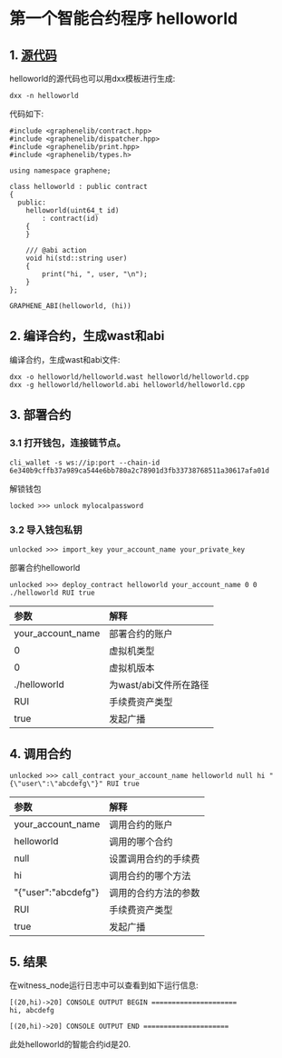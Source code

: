 # 第一个智能合约程序 helloworld

## 1. [源代码](https://github.com/my-graphene/core/blob/contract/contracts/examples/helloworld/helloworld.cpp)

helloworld的源代码也可以用dxx模板进行生成:

```
dxx -n helloworld
```

代码如下:
```
#include <graphenelib/contract.hpp>
#include <graphenelib/dispatcher.hpp>
#include <graphenelib/print.hpp>
#include <graphenelib/types.h>

using namespace graphene;

class helloworld : public contract
{
  public:
    helloworld(uint64_t id)
        : contract(id)
    {
    }

    /// @abi action
    void hi(std::string user)
    {
        print("hi, ", user, "\n");
    }
};

GRAPHENE_ABI(helloworld, (hi))
```

## 2. 编译合约，生成wast和abi

编译合约，生成wast和abi文件:

```
dxx -o helloworld/helloworld.wast helloworld/helloworld.cpp
dxx -g helloworld/helloworld.abi helloworld/helloworld.cpp
```

## 3. 部署合约

### 3.1 打开钱包，连接链节点。

```
cli_wallet -s ws://ip:port --chain-id 6e340b9cffb37a989ca544e6bb780a2c78901d3fb33738768511a30617afa01d
```

解锁钱包
```
locked >>> unlock mylocalpassword
```

### 3.2 导入钱包私钥

```
unlocked >>> import_key your_account_name your_private_key
```

部署合约helloworld

```
unlocked >>> deploy_contract helloworld your_account_name 0 0 ./helloworld RUI true
```
| 参数 | 解释 |
| :--- | :--- |
| your_account_name | 部署合约的账户 |
| 0 | 虚拟机类型 |
| 0 | 虚拟机版本 |
| ./helloworld | 为wast/abi文件所在路径 |
| RUI | 手续费资产类型 |
| true | 发起广播 |
 
## 4. 调用合约

```
unlocked >>> call_contract your_account_name helloworld null hi "{\"user\":\"abcdefg\"}" RUI true

```
| 参数 | 解释 |
| :--- | :--- |
| your_account_name | 调用合约的账户 |
| helloworld | 调用的哪个合约 |
| null | 设置调用合约的手续费 |
| hi | 调用合约的哪个方法 |
| "{\"user\":\"abcdefg\"} | 调用的合约方法的参数 |
| RUI | 手续费资产类型 |
| true | 发起广播 |


## 5. 结果

在witness_node运行日志中可以查看到如下运行信息:

```
[(20,hi)->20] CONSOLE OUTPUT BEGIN =====================
hi, abcdefg

[(20,hi)->20] CONSOLE OUTPUT END =====================
```

此处helloworld的智能合约id是20.